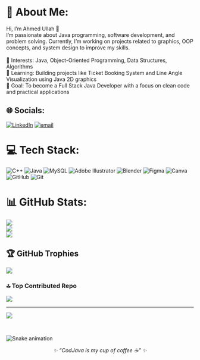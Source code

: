 # 💫 About Me:
Hi, I’m Ahmed Ullah 👋<br>I’m passionate about Java programming, software development, and problem solving. Currently, I’m working on projects related to graphics, OOP concepts, and system design to improve my skills.<br><br>🔹 Interests: Java, Object-Oriented Programming, Data Structures, Algorithms<br>🔹 Learning: Building projects like Ticket Booking System and Line Angle Visualization using Java 2D graphics<br>🔹 Goal: To become a Full Stack Java Developer with a focus on clean code and practical applications


## 🌐 Socials:
[![LinkedIn](https://img.shields.io/badge/LinkedIn-%230077B5.svg?logo=linkedin&logoColor=white)](https://linkedin.com/in/https://www.linkedin.com/in/ahmed-ullah-705854358/?trk=public-profile-join-page) [![email](https://img.shields.io/badge/Email-D14836?logo=gmail&logoColor=white)](mailto:ahmedullah2095@gmail.com) 

# 💻 Tech Stack:
![C++](https://img.shields.io/badge/c++-%2300599C.svg?style=for-the-badge&logo=c%2B%2B&logoColor=white) ![Java](https://img.shields.io/badge/java-%23ED8B00.svg?style=for-the-badge&logo=openjdk&logoColor=white) ![MySQL](https://img.shields.io/badge/mysql-4479A1.svg?style=for-the-badge&logo=mysql&logoColor=white) ![Adobe Illustrator](https://img.shields.io/badge/adobe%20illustrator-%23FF9A00.svg?style=for-the-badge&logo=adobe%20illustrator&logoColor=white) ![Blender](https://img.shields.io/badge/blender-%23F5792A.svg?style=for-the-badge&logo=blender&logoColor=white) ![Figma](https://img.shields.io/badge/figma-%23F24E1E.svg?style=for-the-badge&logo=figma&logoColor=white) ![Canva](https://img.shields.io/badge/Canva-%2300C4CC.svg?style=for-the-badge&logo=Canva&logoColor=white) ![GitHub](https://img.shields.io/badge/github-%23121011.svg?style=for-the-badge&logo=github&logoColor=white) ![Git](https://img.shields.io/badge/git-%23F05033.svg?style=for-the-badge&logo=git&logoColor=white)
# 📊 GitHub Stats:
![](https://github-readme-stats.vercel.app/api?username=ahmedullah01&theme=dark&hide_border=false&include_all_commits=true&count_private=false)<br/>
![](https://nirzak-streak-stats.vercel.app/?user=ahmedullah01&theme=dark&hide_border=false)<br/>
![](https://github-readme-stats.vercel.app/api/top-langs/?username=ahmedullah01&theme=dark&hide_border=false&include_all_commits=true&count_private=false&layout=compact)

## 🏆 GitHub Trophies
![](https://github-profile-trophy.vercel.app/?username=ahmedullah01&theme=radical&no-frame=false&no-bg=true&margin-w=4)

### 🔝 Top Contributed Repo
![](https://github-contributor-stats.vercel.app/api?username=ahmedullah01&limit=5&theme=dark&combine_all_yearly_contributions=true)

---
[![](https://visitcount.itsvg.in/api?id=ahmedullah01&icon=0&color=0)](https://visitcount.itsvg.in)


<br clear="both">

<!-- Snake animation will work after you set up GitHub Actions -->
![Snake animation](https://raw.githubusercontent.com/ahmedullah01/ahmedullah01/output/snake.svg)

<p align="center"><i>✨ “CodJava is my cup of coffee ☕” ✨</i></p>

<!-- Proudly created with GPRM ( https://gprm.itsvg.in ) -->
